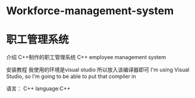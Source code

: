 # Workforce-management-system
# 职工管理系统
介绍
C++制作的职工管理系统
C++ employee management system

安装教程
我使用的环境是visual studio 所以放入该编译器即可
I'm using Visual Studio, so I'm going to be able to put that compiler in

语言： C++
language:C++
